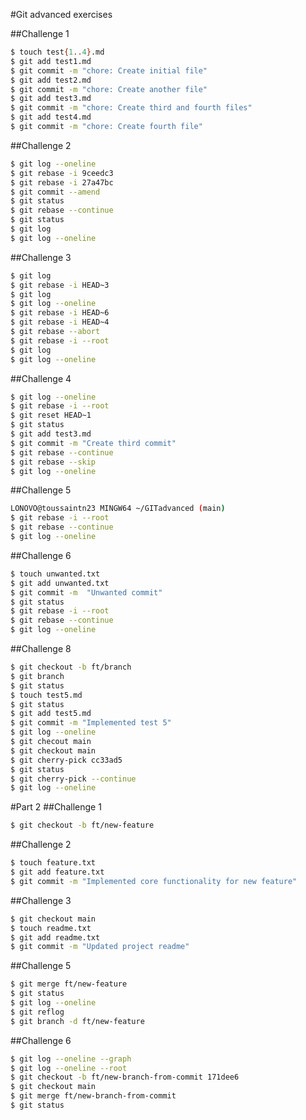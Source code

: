 #Git advanced exercises

##Challenge 1

```bash
$ touch test{1..4}.md
$ git add test1.md
$ git commit -m "chore: Create initial file"
$ git add test2.md
$ git commit -m "chore: Create another file"
$ git add test3.md
$ git commit -m "chore: Create third and fourth files"
$ git add test4.md
$ git commit -m "chore: Create fourth file"
```
##Challenge 2

```bash
$ git log --oneline
$ git rebase -i 9ceedc3
$ git rebase -i 27a47bc
$ git commit --amend
$ git status
$ git rebase --continue
$ git status
$ git log
$ git log --oneline
```

##Challenge 3

```bash
$ git log
$ git rebase -i HEAD~3
$ git log
$ git log --oneline
$ git rebase -i HEAD~6
$ git rebase -i HEAD~4
$ git rebase --abort
$ git rebase -i --root
$ git log
$ git log --oneline
```

##Challenge 4
```bash
$ git log --oneline
$ git rebase -i --root
$ git reset HEAD~1
$ git status
$ git add test3.md 
$ git commit -m "Create third commit"
$ git rebase --continue
$ git rebase --skip
$ git log --oneline
```

##Challenge 5
```bash
LONOVO@toussaintn23 MINGW64 ~/GITadvanced (main)
$ git rebase -i --root
$ git rebase --continue
$ git log --oneline
```
##Challenge 6
```bash
$ touch unwanted.txt
$ git add unwanted.txt 
$ git commit -m  "Unwanted commit"
$ git status
$ git rebase -i --root
$ git rebase --continue
$ git log --oneline
```

##Challenge 8
```bash
$ git checkout -b ft/branch
$ git branch
$ git status
$ touch test5.md
$ git status
$ git add test5.md 
$ git commit -m "Implemented test 5"
$ git log --oneline
$ git checout main
$ git checkout main
$ git cherry-pick cc33ad5
$ git status
$ git cherry-pick --continue
$ git log --oneline
```

#Part 2
##Challenge 1
```bash
$ git checkout -b ft/new-feature
```
##Challenge 2
```bash
$ touch feature.txt
$ git add feature.txt 
$ git commit -m "Implemented core functionality for new feature"
```
##Challenge 3
```bash
$ git checkout main
$ touch readme.txt
$ git add readme.txt
$ git commit -m "Updated project readme"
```
##Challenge 5
```bash
$ git merge ft/new-feature
$ git status
$ git log --oneline
$ git reflog
$ git branch -d ft/new-feature
```
##Challenge 6
```bash
$ git log --oneline --graph
$ git log --oneline --root
$ git checkout -b ft/new-branch-from-commit 171dee6
$ git checkout main
$ git merge ft/new-branch-from-commit
$ git status
```